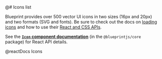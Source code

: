 @# Icons list

Blueprint provides over 500 vector UI icons in two sizes (16px and 20px) and two formats (SVG and fonts).
Be sure to check out the docs on [loading icons](#icons/loading-icons) and how to use their
[React and CSS APIs](#core/components/icon).

<div class="@ns-callout @ns-intent-primary @ns-icon-info-sign">

See the [**`Icon` component documentation**](#core/components/icon) (in the `@blueprintjs/core` package) for React API details.
</div>

@reactDocs Icons
